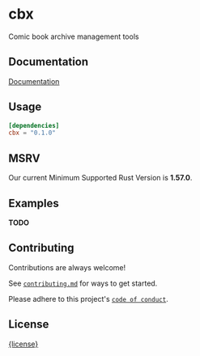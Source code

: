 # cbx

Comic book archive management tools

## Documentation

[Documentation]({documentation})

## Usage

```toml
[dependencies]
cbx = "0.1.0"
```

## MSRV

Our current Minimum Supported Rust Version is **1.57.0**.

## Examples

**TODO**

## Contributing

Contributions are always welcome!

See [`contributing.md`](doc/contributing.md) for ways to get started.

Please adhere to this project's [`code of conduct`](doc/code_of_conduct.md).

## License
[{license}](license.md)
